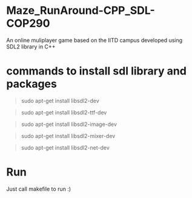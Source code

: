 # Maze_RunAround-CPP_SDL-COP290
An online muliplayer game based on the IITD campus developed using SDL2 library in C++


# commands to install sdl library and packages

>sudo apt-get install libsdl2-dev

>sudo apt-get install libsdl2-ttf-dev

>sudo apt-get install libsdl2-image-dev

>sudo apt-get install libsdl2-mixer-dev

>sudo apt-get install libsdl2-net-dev

# Run
Just call makefile to run :)
